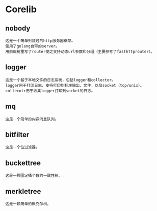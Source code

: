 # Corelib
## nobody
	这是一个简单封装过的http服务器框架。
	使用了golang自带的server。
	用前缀树重写了router使之支持动态url参数和分组（主要参考了fasthttprouter）。
## logger
	这是一个基于本地文件的日志系统，包括logger和collector。
	logger用于打印日志，支持打印到标准输出，文件，以及socket（tcp/unix）。
	collecotr用于收集logger打印到socket的日志。
## mq
	这是一个简单的内存消息队列。
## bitfilter
	这是一个位过滤器。
## buckettree
	这是一颗固定桶个数的一致性树。
## merkletree
	这是一颗简单的默克尔树。
